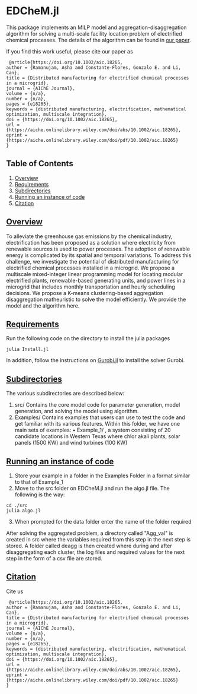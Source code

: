 # EDCheM.jl

This package implements an MILP model and aggregation-disaggregation algorithm for solving a multi-scale facility location problem of electrified chemical processes. The details of the algorithm can be found in [our paper](https://aiche.onlinelibrary.wiley.com/doi/10.1002/aic.18265).

If you find this work useful, please cite our paper as 
 ```
  @article{https://doi.org/10.1002/aic.18265,
author = {Ramanujam, Asha and Constante-Flores, Gonzalo E. and Li, Can},
title = {Distributed manufacturing for electrified chemical processes in a microgrid},
journal = {AIChE Journal},
volume = {n/a},
number = {n/a},
pages = {e18265},
keywords = {distributed manufacturing, electrification, mathematical optimization, multiscale integration},
doi = {https://doi.org/10.1002/aic.18265},
url = {https://aiche.onlinelibrary.wiley.com/doi/abs/10.1002/aic.18265},
eprint = {https://aiche.onlinelibrary.wiley.com/doi/pdf/10.1002/aic.18265}
}
  ```
## Table of Contents
1. [Overview](#overview)
2. [Requirements](#requirements)
3. [Subdirectories](#subdirectories)
4. [Running an instance of code](#running)
5. [Citation](#citation)
## [Overview](#overview)
To alleviate the greenhouse gas emissions by the chemical industry, electrification has been proposed as a solution where electricity from renewable sources is used to power processes. The adoption of renewable energy is complicated by its spatial and temporal variations. To address this challenge, we investigate the potential of distributed manufacturing for electrified chemical processes installed in a microgrid. We propose a multiscale mixed-integer linear programming model for locating modular electrified plants, renewable-based generating units, and power lines in a microgrid that includes monthly transportation and hourly scheduling decisions. We propose a K-means clustering-based aggregation disaggregation matheuristic to solve the model efficiently. We provide the model and the algorithm here.

## [Requirements](#requirements)
Run the following code on the directory to install the julia packages
  ```
  julia Install.jl
  ```
  In addition, follow the instructions on [Gurobi.jl](https://github.com/jump-dev/Gurobi.jl) to install the solver Gurobi.
## [Subdirectories](#subdirectories)
The various subdirectories are described below:
1.	src/ Contains the core model code for parameter generation, model generation, and solving the model using algorithm.
2.	Examples/ Contains examples that users can use to test the code and get familiar with its various features. Within this folder, we have one main sets of examples:
  •	Example_1/ , a system consisting of  20 candidate locations in Western Texas where chlor akali plants, solar panels (1500 KW) and wind turbines (100 KW)

## [Running an instance of code](#running)
1.	Store your example in a folder in the Examples Folder in a format similar to that of Example_1
2.	Move to the src folder on EDCheM.jl and run the algo.jl file. The following is the way:
  ```
  cd ./src
  julia algo.jl
  ```
3. When prompted for the data folder enter the name of the folder required

After solving the aggregated problem, a directory called "Agg_val" is created in src where the variables required from this step in the next step is stored. A folder called deagg is then created where during and after disaggregating each cluster, the log files and required values for  the next step in the form of a csv file are stored.

## [Citation](#citation)
Cite us 
 ```
  @article{https://doi.org/10.1002/aic.18265,
author = {Ramanujam, Asha and Constante-Flores, Gonzalo E. and Li, Can},
title = {Distributed manufacturing for electrified chemical processes in a microgrid},
journal = {AIChE Journal},
volume = {n/a},
number = {n/a},
pages = {e18265},
keywords = {distributed manufacturing, electrification, mathematical optimization, multiscale integration},
doi = {https://doi.org/10.1002/aic.18265},
url = {https://aiche.onlinelibrary.wiley.com/doi/abs/10.1002/aic.18265},
eprint = {https://aiche.onlinelibrary.wiley.com/doi/pdf/10.1002/aic.18265}
}
  ```
